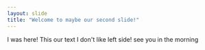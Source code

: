 ```yaml
---
layout: slide
title: "Welcome to maybe our second slide!"
---
```

I was here!
This our text
I don't like left side!
see you in the morning
